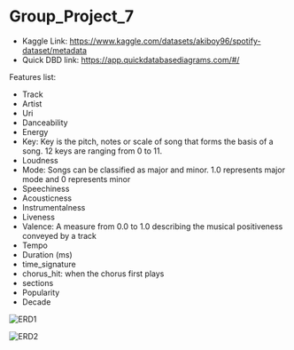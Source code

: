 # Group_Project_7

- Kaggle Link: https://www.kaggle.com/datasets/akiboy96/spotify-dataset/metadata
- Quick DBD link: https://app.quickdatabasediagrams.com/#/ 


Features list:
- Track
- Artist
- Uri
- Danceability
- Energy
- Key: Key is the pitch, notes or scale of song that forms the basis of a song. 12 keys are ranging from 0 to 11.
- Loudness
- Mode: Songs can be classified as major and minor. 1.0 represents major mode and 0 represents minor
- Speechiness
- Acousticness
- Instrumentalness
- Liveness
- Valence: A measure from 0.0 to 1.0 describing the musical positiveness conveyed by a track
- Tempo
- Duration (ms)
- time_signature
- chorus_hit: when the chorus first plays
- sections
- Popularity
- Decade


![ERD1](https://user-images.githubusercontent.com/94864663/168455480-c3a7c112-c04a-4376-b971-554e8ff271a2.png)

![ERD2](https://user-images.githubusercontent.com/94864663/168455481-850032c0-2457-4819-977a-92705707c9aa.png)

